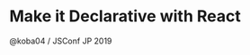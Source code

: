 <!-- classes: title -->

<!-- note
Good evening everyone!
My name is Toru.
I'm here to show you how "Make it Declrative with React"

I guess many developers use React to build single page applications.
But you might not know that React has some interesting usecases not only for building an user interface.
I'm going to show you ideas using React, those are what I've learned when contributing to React.

Before going over the agenda, I'd like to introduce myself.
-->

# Make it Declarative with React

@koba04 / JSConf JP 2019